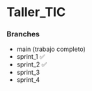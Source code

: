 # Taller_TIC

### Branches

- main (trabajo completo)
- sprint_1 ✅
- sprint_2 ✅
- sprint_3
- sprint_4
